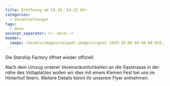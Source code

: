 ```yaml
---
title: Eröffnung am 19.10. 14-22 Uhr
categories:
  - Veranstaltungen
tags:
  - move
excerpt_separator: <!--more-->
header:
  image: /assets/images/snippet_images/signal-2025-10-06-10-48-04-015.jpg
---
```


Die Starship Factory öffnet wieder offiziell. 
<!--more-->
Nach dem Umzug unserer Vereinsräumlichkeiten an die Gasstrasse in der nähe des Voltaplatzes wollen wir dies mit einem Kleinen Fest bei uns im Hinterhof feiern. Weitere Details könnt ihr unserem Flyer entnehmen.

